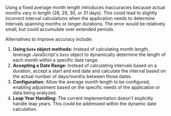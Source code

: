 Using a fixed average month length introduces inaccuracies because actual months vary in length (28, 29, 30, or 31 days). This could lead to slightly incorrect interval calculations when the application needs to determine intervals spanning months or longer durations.  The error would be relatively small, but could accumulate over extended periods.

Alternatives to improve accuracy include:

1.  **Using `Date` object methods:** Instead of calculating month length, leverage JavaScript's `Date` object to dynamically determine the length of each month within a specific date range.
2.  **Accepting a Date Range:** Instead of calculating intervals based on a duration, accept a start and end date and calculate the interval based on the actual number of days/months between those dates.
3.  **Configuration:** Allow the average month length to be configured, enabling adjustment based on the specific needs of the application or data being analyzed.
4. **Leap Year Handling:** The current implementation doesn't explicitly handle leap years. This could be addressed within the dynamic date calculation.